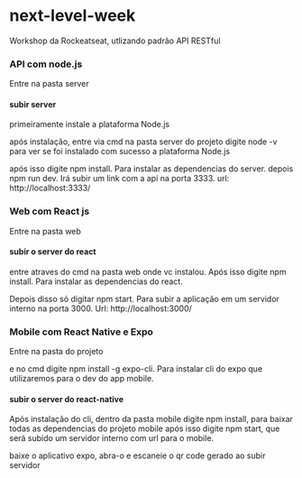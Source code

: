 # next-level-week
Workshop da Rockeatseat, utlizando padrão API RESTful

### API com node.js

Entre na pasta server

#### subir server

primeiramente instale a plataforma Node.js

após instalação, entre via cmd na pasta server do projeto
digite node -v para ver se foi instalado com sucesso a plataforma Node.js

após isso digite npm install. Para instalar as dependencias do server.
depois npm run dev. Irá subir um link com a api na porta 3333. url: http://localhost:3333/

### Web com React js

Entre na pasta web

#### subir o server do react

entre atraves do cmd na pasta web onde vc instalou. 
Após isso digite npm install. Para instalar as dependencias do react.

Depois disso só digitar npm start. Para subir a aplicação em um servidor interno na porta 3000. Url: http://localhost:3000/

### Mobile com React Native e Expo

Entre na pasta do projeto

e no cmd digite npm install -g expo-cli. Para instalar cli do expo que utilizaremos para o dev do app mobile.

#### subir o server do react-native

Após instalação do cli, dentro da pasta mobile digite
npm install, para baixar todas as dependencias do projeto mobile
após isso digite npm start, que será subido um servidor interno com url para o mobile.

baixe o aplicativo expo, abra-o e escaneie o qr code gerado ao subir servidor
